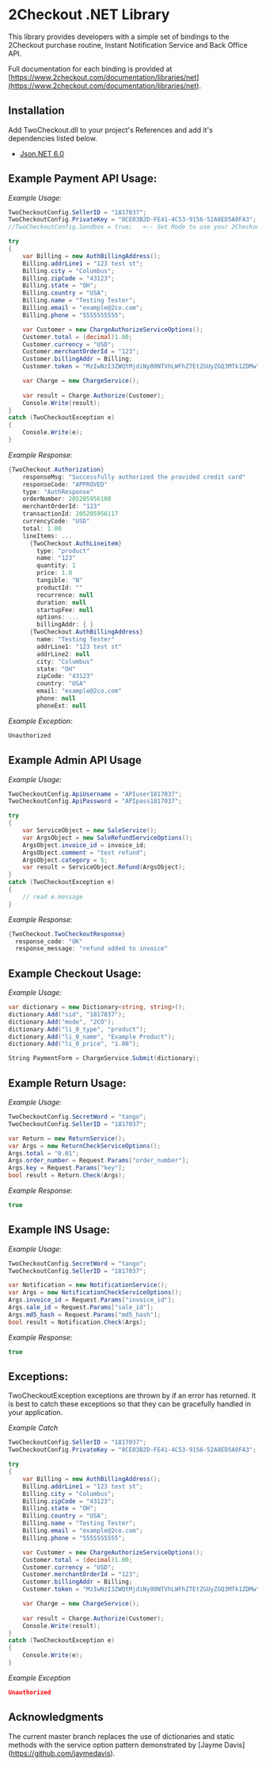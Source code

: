 2Checkout .NET Library
=====================

This library provides developers with a simple set of bindings to the 2Checkout purchase routine, Instant Notification Service and Back Office API.

Full documentation for each binding is provided at [https://www.2checkout.com/documentation/libraries/net](https://www.2checkout.com/documentation/libraries/net).

Installation
------------

Add TwoCheckout.dll to your project's References and add it's dependencies listed below.
* [Json.NET 6.0](https://json.codeplex.com/releases/view/117958)


Example Payment API Usage:
---------------------

*Example Usage:*

```csharp
TwoCheckoutConfig.SellerID = "1817037";
TwoCheckoutConfig.PrivateKey = "8CE03B2D-FE41-4C53-9156-52A8ED5A0FA3";
//TwoCheckoutConfig.Sandbox = true;   <-- Set Mode to use your 2Checkout sandbox account

try
{
    var Billing = new AuthBillingAddress();
    Billing.addrLine1 = "123 test st";
    Billing.city = "Columbus";
    Billing.zipCode = "43123";
    Billing.state = "OH";
    Billing.country = "USA";
    Billing.name = "Testing Tester";
    Billing.email = "example@2co.com";
    Billing.phone = "5555555555";

    var Customer = new ChargeAuthorizeServiceOptions();
    Customer.total = (decimal)1.00;
    Customer.currency = "USD";
    Customer.merchantOrderId = "123";
    Customer.billingAddr = Billing;
    Customer.token = "MzIwNzI3ZWQtMjdiNy00NTVhLWFhZTEtZGUyZGQ3MTk1ZDMw";

    var Charge = new ChargeService();
    
    var result = Charge.Authorize(Customer);
    Console.Write(result);
}
catch (TwoCheckoutException e)
{
    Console.Write(e);
}
```

*Example Response:*

```csharp
{TwoCheckout.Authorization}
    responseMsg: "Successfully authorized the provided credit card"
    responseCode: "APPROVED"
    type: "AuthResponse"
    orderNumber: 205205956108
    merchantOrderId: "123"
    transactionId: 205205956117
    currencyCode: "USD"
    total: 1.00
    lineItems: ...
      {TwoCheckout.AuthLineitem}
        type: "product"
        name: "123"
        quantity: 1
        price: 1.0
        tangible: "N"
        productId: ""
        recurrence: null
        duration: null
        startupFee: null
        options: ...
        billingAddr: { }
      {TwoCheckout.AuthBillingAddress}
        name: "Testing Tester"
        addrLine1: "123 test st"
        addrLine2: null
        city: "Columbus"
        state: "OH"
        zipCode: "43123"
        country: "USA"
        email: "example@2co.com"
        phone: null
        phoneExt: null
```

*Example Exception:*

```csharp
Unauthorized
```


Example Admin API Usage
-----------------

*Example Usage:*

```csharp
TwoCheckoutConfig.ApiUsername = "APIuser1817037";
TwoCheckoutConfig.ApiPassword = "APIpass1817037";

try
{
    var ServiceObject = new SaleService();
    var ArgsObject = new SaleRefundServiceOptions();
    ArgsObject.invoice_id = invoice_id;
    ArgsObject.comment = "test refund";
    ArgsObject.category = 5;
    var result = ServiceObject.Refund(ArgsObject);
}
catch (TwoCheckoutException e)
{
    // read e.message
}
```

*Example Response:*

```csharp
{TwoCheckout.TwoCheckoutResponse}
  response_code: "OK"
  response_message: "refund added to invoice"
```

Example Checkout Usage:
-----------------------

*Example Usage:*

```csharp
var dictionary = new Dictionary<string, string>();
dictionary.Add("sid", "1817037");
dictionary.Add("mode", "2CO");
dictionary.Add("li_0_type", "product");
dictionary.Add("li_0_name", "Example Product");
dictionary.Add("li_0_price", "1.00");

String PaymentForm = ChargeService.Submit(dictionary);
```

Example Return Usage:
---------------------

*Example Usage:*

```csharp
TwoCheckoutConfig.SecretWord = "tango";
TwoCheckoutConfig.SellerID = "1817037";

var Return = new ReturnService();
var Args = new ReturnCheckServiceOptions();
Args.total = "0.01";
Args.order_number = Request.Params["order_number"];
Args.key = Request.Params["key"];
bool result = Return.Check(Args);
```

*Example Response:*

```csharp
true
```

Example INS Usage:
------------------

*Example Usage:*

```csharp
TwoCheckoutConfig.SecretWord = "tango";
TwoCheckoutConfig.SellerID = "1817037";

var Notification = new NotificationService();
var Args = new NotificationCheckServiceOptions();
Args.invoice_id = Request.Params["invoice_id"];
Args.sale_id = Request.Params["sale_id"];
Args.md5_hash = Request.Params["md5_hash"];
bool result = Notification.Check(Args);
```

*Example Response:*

```csharp
true
```

Exceptions:
------------------

TwoCheckoutException exceptions are thrown by if an error has returned. It is best to catch these exceptions so that they can be gracefully handled in your application.

*Example Catch*

```csharp
TwoCheckoutConfig.SellerID = "1817037";
TwoCheckoutConfig.PrivateKey = "8CE03B2D-FE41-4C53-9156-52A8ED5A0FA3";

try
{
    var Billing = new AuthBillingAddress();
    Billing.addrLine1 = "123 test st";
    Billing.city = "Columbus";
    Billing.zipCode = "43123";
    Billing.state = "OH";
    Billing.country = "USA";
    Billing.name = "Testing Tester";
    Billing.email = "example@2co.com";
    Billing.phone = "5555555555";

    var Customer = new ChargeAuthorizeServiceOptions();
    Customer.total = (decimal)1.00;
    Customer.currency = "USD";
    Customer.merchantOrderId = "123";
    Customer.billingAddr = Billing;
    Customer.token = "MzIwNzI3ZWQtMjdiNy00NTVhLWFhZTEtZGUyZGQ3MTk1ZDMw";

    var Charge = new ChargeService();
    
    var result = Charge.Authorize(Customer);
    Console.Write(result);
}
catch (TwoCheckoutException e)
{
    Console.Write(e);
}
```

*Example Exception*

```json
Unauthorized
```



Acknowledgments
---------------
The current master branch replaces the use of dictionaries and static methods with the service option pattern demonstrated by [Jayme Davis] (https://github.com/jaymedavis). 
